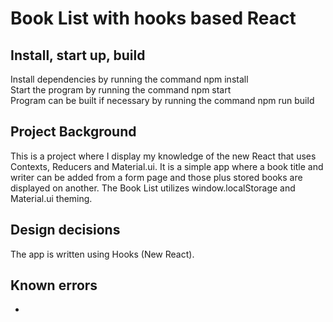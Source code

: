 # Book List with hooks based React

## Install, start up, build

Install dependencies by running the command npm install<br />
Start the program by running the command npm start<br />
Program can be built if necessary by running the command npm run build

## Project Background

This is a project where I display my knowledge of the new React that uses Contexts, Reducers and Material.ui. It is a simple app where a book title and writer can be added from a form page and those plus stored books are displayed on another. The Book List utilizes window.localStorage and Material.ui theming.<br />

## Design decisions

The app is written using Hooks (New React).

## Known errors

-
